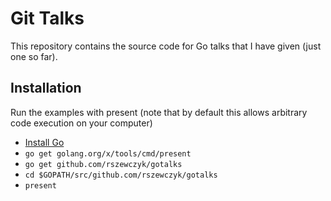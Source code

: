 # Git Talks

This repository contains the source code for Go talks that I have given (just one so far).

## Installation

Run the examples with present (note that by default this allows arbitrary code execution on your computer)

- [Install Go](http://golang.org)
- `go get golang.org/x/tools/cmd/present`
- `go get github.com/rszewczyk/gotalks`
- `cd $GOPATH/src/github.com/rszewczyk/gotalks`
- `present`
